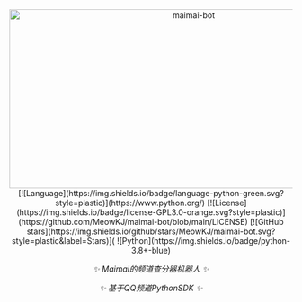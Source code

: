 <div align="center">
    <img src="https://socialify.git.ci/MeowKJ/maimai-bot/image?font=Inter&language=1&name=1&owner=1&pattern=Brick%20Wall&theme=Light" alt="maimai-bot" width="640" height="320" />
    [![Language](https://img.shields.io/badge/language-python-green.svg?style=plastic)](https://www.python.org/)
    [![License](https://img.shields.io/badge/license-GPL3.0-orange.svg?style=plastic)](https://github.com/MeowKJ/maimai-bot/blob/main/LICENSE)
    [![GitHub stars](https://img.shields.io/github/stars/MeowKJ/maimai-bot.svg?style=plastic&label=Stars)](
    ![Python](https://img.shields.io/badge/python-3.8+-blue)

_✨ Maimai的频道查分器机器人 ✨_

_✨ 基于QQ频道PythonSDK ✨_
</div>
